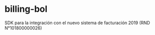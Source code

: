 # billing-bol
SDK para la integración con el nuevo sistema de  facturación 2019 (RND  N°101800000026)
